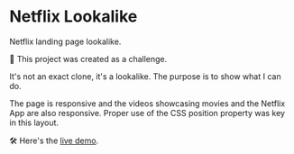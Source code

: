 # Netflix Lookalike

Netflix landing page lookalike.

:fist_oncoming: This project was created as a challenge. 

It's not an exact clone, it's a lookalike. The purpose is to show what I can do.

The page is responsive and the videos showcasing movies and the Netflix App are also responsive.
Proper use of the CSS position property was key in this layout.

:hammer_and_wrench: Here's the [live demo](https://andersonsouza.dev/netflix-lookalike).
